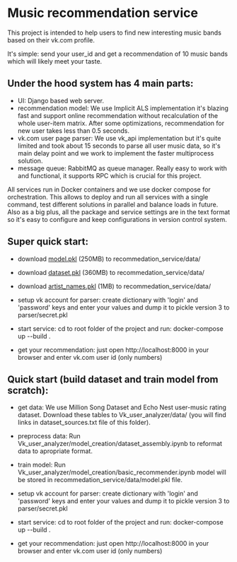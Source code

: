 # Music recommendation service
This project is intended to help users to find new interesting music bands based on their vk.com profile.

It's simple: send your user_id and get a recommendation of 10 music bands which will likely meet your taste.

## Under the hood system has 4 main parts:
- UI:
Django based web server.
- recommendation model:
We use Implicit ALS implementation it's blazing fast and support online recommendation without recalculation of the whole user-item matrix. After some optimizations, recommendation for new user takes less than 0.5 seconds.
- vk.com user page parser:
We use vk_api implementation but it's quite limited and took about 15 seconds to parse all user music data, so it's main delay point and we work to implement the faster multiprocess solution.
- message queue:
RabbitMQ as queue manager. Really easy to work with and functional, it supports RPC which is crucial for this project.

All services run in Docker containers and we use docker compose for orchestration. This allows to deploy and run all services with a single command, test different solutions in parallel and balance loads in future. Also as a big plus, all the package and service settings are in the text format so it's easy to configure and keep configurations in version control system.

## Super quick start:
- download [model.pkl](https://drive.google.com/open?id=1DfQoraube1tpEtvjUmq9Ue-pBXHJiiih) (250MB) to recommedation_service/data/

- download [dataset.pkl](https://drive.google.com/open?id=1O9dLiuV873pm-MjChUKl_KNQGoFHm1yo) (360MB) to recommedation_service/data/

- download [artist_names.pkl](https://drive.google.com/open?id=1O9dLiuV873pm-MjChUKl_KNQGoFHm1yo) (1MB) to recommedation_service/data/

- setup vk account for parser:
create dictionary with 'login' and 'password' keys and enter your values and dump it to pickle version 3 to parser/secret.pkl

- start service:
cd to root folder of the project and run: docker-compose up --build .

- get your recommendation:
just open http://localhost:8000 in your browser and enter vk.com user id (only numbers)

## Quick start (build dataset and train model from scratch):
- get data:
We use Million Song Dataset and Echo Nest user-music rating dataset. 
Download these tables to  Vk_user_analyzer/data/ (you will find links in dataset_sources.txt file of this folder).

- preprocess data:
Run Vk_user_analyzer/model_creation/dataset_assembly.ipynb to reformat data to apropriate format.

- train model:
Run Vk_user_analyzer/model_creation/basic_recommender.ipynb model will be stored in recommedation_service/data/model.pkl file.

- setup vk account for parser:
create dictionary with 'login' and 'password' keys and enter your values and dump it to pickle version 3 to parser/secret.pkl

- start service:
cd to root folder of the project and run: docker-compose up --build .

- get your recommendation:
just open http://localhost:8000 in your browser and enter vk.com user id (only numbers)

